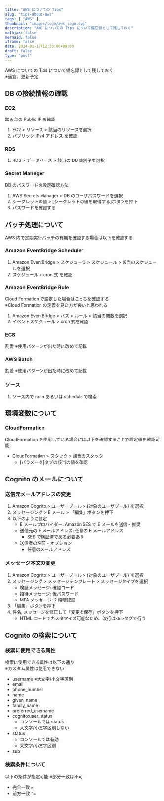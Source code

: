 ```yaml
---
title: "AWS についての Tips"
slug: "tips-about-aws"
tags: [ "AWS" ]
thumbnail: "images/logo/aws_logo.svg"
description: "AWS についての Tips について備忘録として残しておく"
mathjax: false
mermaid: false
iframe: false
date: 2024-01-17T12:30:00+09:00
draft: false
type: "post"
---
```


AWS についての Tips について備忘録として残しておく  
※適宜、更新予定

## DB の接続情報の確認

### EC2

踏み台の Public IP を確認

1. EC2 > リソース > 該当のリソースを選択
2. パブリック IPv4 アドレス を確認

### RDS

1. RDS > データベース > 該当の DB 識別子を選択

### Secret Maneger

DB のパスワードの設定確認方法

1. AWS Secrets Manager > DB のユーザパスワードを選択
2. シークレットの値 > [シークレットの値を取得する]ボタンを押下
3. パスワードを確認する

## バッチ処理について

AWS 内で定期実行バッチの有無を確認する場合は以下を確認する

### Amazon EventBridge Scheduler

1. Amazon EventBridge > スケジューラ > スケジュール > 該当のスケジュールを選択
2. スケジュール > cron 式 を確認

### Amazon EventBridge Rule

Cloud Formation で設定した場合はこっちを確認する  
※Cloud Formation の定義を見た方が良いと思われる

1. Amazon EventBridge > バス > ルール > 該当の関数を選択
2. イベントスケジュール > cron 式を確認

### ECS

割愛 ※使用パターンが出た時に改めて記載

### AWS Batch

割愛 ※使用パターンが出た時に改めて記載

### ソース

1. ソース内で cron あるいは schedule で検索

## 環境変数について

### CloudFormation

CloudFormation を使用している場合には以下を確認することで設定値を確認可能

* CloudFormation > スタック > 該当のスタック
  * [パラメータ]タブの該当の値を確認

## Cognito のメールについて

### 送信元メールアドレスの変更

1. Amazon Cognito > ユーザープール > {対象のユーザプール} を選択
2. メッセージング > E メール > 「編集」ボタンを押下
3. 以下のように設定
   * E メールプロバイダー: Amazon SES で E メールを送信 - 推奨
   * 送信元の E メールアドレス: 任意の E メールアドレス
     * SES で検証済である必要あり
   * 送信者の名前 - オプション
     * 任意のメールアドレス

### メッセージ本文の変更

1. Amazon Cognito > ユーザープール > {対象のユーザプール} を選択
2. メッセージング > メッセージテンプレート > メッセージタイプを選択
   * 検証メッセージ: 確認コード
   * 招待メッセージ: 仮パスワード
   * MFA メッセージ: 2 段階認証
3. 「編集」ボタンを押下
4. 件名, メッセージを修正して「変更を保存」ボタンを押下
   * HTML コードでカスタマイズ可能なため、改行は`<br>`タグで行う

## Cognito の検索について

### 検索に使用できる属性

検索に使用できる属性は以下の通り  
※カスタム属性は使用できない

* username ※大文字/小文字区別
* email
* phone_number
* name
* given_name
* family_name
* preferred_username
* cognito:user_status
  * コンソールでは status
  * 大文字/小文字区別しない
* status
  * コンソールでは有効
  * 大文字/小文字区別
* sub

### 検索条件について

以下の条件が指定可能 ※部分一致は不可

* 完全一致 `=`
* 前方一致 `^=`
